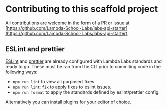 # Contributing to this scaffold project

All contributions are welcome in the form of a PR or issue at [https://github.com/Lambda-School-Labs/labs-api-starter](https://github.com/Lambda-School-Labs/labs-api-starter).

## ESLint and prettier

[ESLint](https://eslint.org/) and [prettier](https://prettier.io/) are already configured with Lambda Labs standards and ready to go. These must be ran from the CLI prior to commiting code in the following ways:

- `npm run lint` to view all purposed fixes.
- `npm run lint:fix` to apply fixes to eslint issues.
- `npm run format` to apply the standards defined by eslint/prettier config.

Alternatively you can install plugins for your editor of choice.
